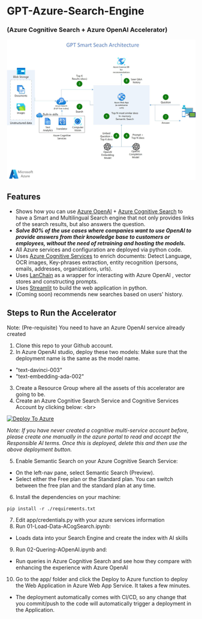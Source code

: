 # GPT-Azure-Search-Engine 
### (Azure Cognitive Search + Azure OpenAI Accelerator)

![Architecture](GPT-Smart-Search-Architecture.jpg "Architecture")

## **Features**

- Shows how you can use [Azure OpenAI](https://azure.microsoft.com/en-us/products/cognitive-services/openai-service/) + [Azure Cognitive Search](https://azure.microsoft.com/en-us/products/search) to have a Smart and Multilingual Search engine that not only provides links of the search results, but also answers the question.
- ***Solve 80% of the use cases where companies want to use OpenAI to provide answers from their knowledge base to customers or employees, without the need of retraining and hosting the models.***
- All Azure services and configuration are deployed via python code.
- Uses [Azure Cognitive Services](https://azure.microsoft.com/en-us/products/cognitive-services/) to enrich documents: Detect Language, OCR images, Key-phrases extraction, entity recognition (persons, emails, addresses, organizations, urls).
- Uses [LanChain](https://langchain.readthedocs.io/en/latest/) as a wrapper for interacting with Azure OpenAI , vector stores and constructing prompts.
- Uses [Streamlit](https://streamlit.io/) to build the web application in python.
- (Coming soon) recommends new searches based on users' history.

## **Steps to Run the Accelerator**

Note: (Pre-requisite) You need to have an Azure OpenAI service already created

1. Clone this repo to your Github account.
2. In Azure OpenAI studio, deploy these two models: Make sure that the deployment name is the same as the model name.
  - "text-davinci-003"
  - "text-embedding-ada-002"
3. Create a Resource Group where all the assets of this accelerator are going to be.
4. Create an Azure Cognitive Search Service and Cognitive Services Account by clicking below: \<br\>

[![Deploy To Azure](https://aka.ms/deploytoazurebutton)](https://portal.azure.com/#create/Microsoft.Template/uri/https%3A%2F%2Fraw.githubusercontent.com%2Fpablomarin%2FGPT-Azure-Search-Engine%2Fmain%2Fazuredeploy.json) 

_Note: If you have never created a cognitive multi-service account before, please create one manually in the azure portal to read and accept the Responsible AI terms. Once this is deployed, delete this and then use the above deployment button._

5. Enable Semantic Search on your Azure Cognitive Search Service:
  - On the left-nav pane, select Semantic Search (Preview).
  - Select either the Free plan or the Standard plan. You can switch between the free plan and the standard plan at any time.
6. Install the dependencies on your machine:
```
pip install -r ./requirements.txt
```
7. Edit app/credentials.py with your azure services information
8. Run 01-Load-Data-ACogSearch.ipynb:
  - Loads data into your Search Engine and create the index with AI skills
9. Run 02-Quering-AOpenAI.ipynb and:
  - Run queries in Azure Cognitive Search and see how they compare with enhancing the experience with Azure OpenAI
10. Go to the app/ folder and click the Deploy to Azure function to deploy the Web Application in Azure Web App Service. It takes a few minutes.
  - The deployment automatically comes with CI/CD, so any change that you commit/push to the code will automatically trigger a deployment in the Application.

